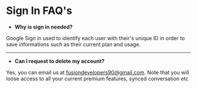 # Sign In FAQ's

* **Why is sign in needed?**

Google Sign in used to identify each user with their's unique ID in order to save informations such as their current plan and usage.


___
* **Can I request to delete my account?**

Yes, you can email us at fusiondevelopers90@gmail.com. Note that you will loose access to all your current premium features, synced conversation etc
